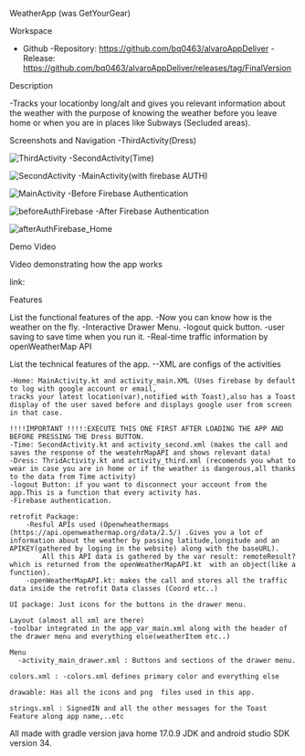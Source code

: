 WeatherApp (was GetYourGear)

Workspace
- Github
    -Repository: https://github.com/bq0463/alvaroAppDeliver
    -Release: https://github.com/bq0463/alvaroAppDeliver/releases/tag/FinalVersion

Description

 -Tracks your locationby long/alt and gives you relevant information about the weather with the purpose of knowing the weather before you leave home or when you are in places like Subways (Secluded areas).
 
Screenshots and Navigation 
-ThirdActivity(Dress)

![ThirdActivity](https://github.com/bq0463/alvaroAppDeliver/assets/158185157/2200108e-93a5-4082-abba-97fdd00d725c)
-SecondActivity(Time)

![SecondActivity](https://github.com/bq0463/alvaroAppDeliver/assets/158185157/f02e0dd2-ba40-4c8f-ab86-592fb6562f7b)
-MainActivity(with firebase AUTH)

![MainActivity](https://github.com/bq0463/alvaroAppDeliver/assets/158185157/3bcf0358-92f8-4afb-92d5-fd1d5ed6d195)
-Before Firebase Authentication

![beforeAuthFirebase](https://github.com/bq0463/alvaroAppDeliver/assets/158185157/93c993d7-4577-4e97-82d3-44223b61509b)
-After Firebase Authentication

![afterAuthFirebase_Home](https://github.com/bq0463/alvaroAppDeliver/assets/158185157/b6215d02-6bb5-4e55-974c-6ed34111c1ca)

Demo Video

Video demonstrating how the app works

link: 

Features

List the functional features of the app.
    -Now you can know how is the weather on the fly.
    -Interactive Drawer Menu.
    -logout quick button.
    -user saving to save time when you run it.
    -Real-time traffic information by openWeatherMap API

List the technical features of the app.
      --XML are configs of the activities
      
    -Home: MainActivity.kt and activity_main.XML (Uses firebase by default to log with google account or email,
    tracks your latest location(var),notified with Toast),also has a Toast display of the user saved before and displays google user from screen in that case. 
   
    !!!!IMPORTANT !!!!:EXECUTE THIS ONE FIRST AFTER LOADING THE APP AND BEFORE PRESSING THE Dress BUTTON.
    -Time: SecondActivity.kt and activity_second.xml (makes the call and saves the response of the weatehrMapAPI and shows relevant data)
    -Dress: ThridActivity.kt and activity_third.xml (recomends you what to wear in case you are in home or if the weather is dangerous,all thanks to the data from Time activity)
    -logout Button: if you want to disconnect your account from the app.This is a function that every activity has.
    -Firebase authentication.
    
    retrofit Package:
        -Resful APIs used (Openwheathermaps (https://api.openweathermap.org/data/2.5/) .Gives you a lot of information about the weather by passing latitude,longitude and an APIKEY(gathered by loging in the website) along with the baseURL).
            All this API data is gathered by the var result: remoteResult? which is returned from the openWeatherMapAPI.kt  with an object(like a function).
        -openWeatherMapAPI.kt: makes the call and stores all the traffic data inside the retrofit Data classes (Coord etc..)
    
    UI package: Just icons for the buttons in the drawer menu.
    
    Layout (almost all xml are there)
    -toolbar integrated in the app_var_main.xml along with the header of the drawer menu and everything else(weatherItem etc..)
    
    Menu
      -activity_main_drawer.xml : Buttons and sections of the drawer menu.
      
    colors.xml : -colors.xml defines primary color and everything else
    
    drawable: Has all the icons and png  files used in this app.

    strings.xml : SignedIN and all the other messages for the Toast Feature along app name,..etc


  All made with gradle version java home 17.0.9 JDK  and android studio SDK version 34.
    
    
      
    
     
    
